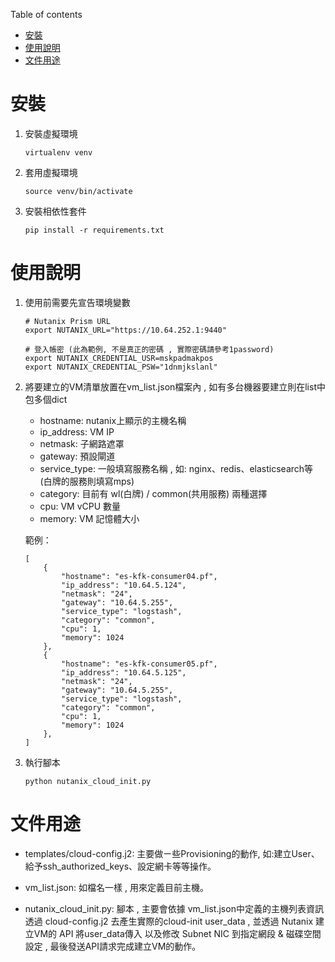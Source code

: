 Table of contents
- [安裝](#安裝)
- [使用說明](#使用說明)
- [文件用途](#文件用途)


# 安裝

1. 安裝虛擬環境
    ```
    virtualenv venv
    ```
2. 套用虛擬環境
    ```
    source venv/bin/activate
    ```
3. 安裝相依性套件
    ```
    pip install -r requirements.txt
    ```

# 使用說明

1. 使用前需要先宣告環境變數
    ```
    # Nutanix Prism URL
    export NUTANIX_URL="https://10.64.252.1:9440"
    
    # 登入帳密 (此為範例, 不是真正的密碼 , 實際密碼請參考1password)
    export NUTANIX_CREDENTIAL_USR=mskpadmakpos
    export NUTANIX_CREDENTIAL_PSW="1dnmjkslanl" 
    ```

2. 將要建立的VM清單放置在vm_list.json檔案內 , 如有多台機器要建立則在list中包多個dict

    - hostname: nutanix上顯示的主機名稱
    - ip_address: VM IP
    - netmask: 子網路遮罩
    - gateway: 預設閘道
    - service_type: 一般填寫服務名稱 , 如: nginx、redis、elasticsearch等 (白牌的服務則填寫mps)
    - category: 目前有 wl(白牌) / common(共用服務) 兩種選擇
    - cpu: VM vCPU 數量
    - memory: VM 記憶體大小


    範例：
    ```
    [
        {
            "hostname": "es-kfk-consumer04.pf",
            "ip_address": "10.64.5.124",
            "netmask": "24",
            "gateway": "10.64.5.255",
            "service_type": "logstash",
            "category": "common",
            "cpu": 1,
            "memory": 1024
        },
        {
            "hostname": "es-kfk-consumer05.pf",
            "ip_address": "10.64.5.125",
            "netmask": "24",
            "gateway": "10.64.5.255",
            "service_type": "logstash",
            "category": "common",
            "cpu": 1,
            "memory": 1024
        },
    ]
    ```

3. 執行腳本
    ```
    python nutanix_cloud_init.py
    ```

# 文件用途

- templates/cloud-config.j2: 主要做ㄧ些Provisioning的動作, 如:建立User、給予ssh_authorized_keys、設定網卡等等操作。

- vm_list.json: 如檔名一樣 , 用來定義目前主機。

- nutanix_cloud_init.py: 腳本 , 主要會依據 vm_list.json中定義的主機列表資訊透過 cloud-config.j2 去產生實際的cloud-init user_data , 並透過 Nutanix 建立VM的 API 將user_data傳入 以及修改 Subnet NIC 到指定網段 & 磁碟空間設定 , 最後發送API請求完成建立VM的動作。